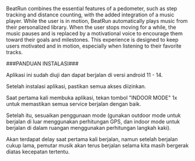 BeatRun combines the essential features of a pedometer, such as step tracking and distance counting, with the added integration of a music player. While the user is in motion, BeatRun automatically plays music from their personalized library. When the user stops moving for a while, the music pauses and is replaced by a motivational voice to encourage them toward their goals and milestones. This experience is designed to keep users motivated and in motion, especially when listening to their favorite tracks.

###PANDUAN INSTALASI###

Aplikasi ini sudah diuji dan dapat berjalan di versi android 11 - 14.

Setelah instalasi aplikasi, pastikan semua akses diizinkan.

Saat pertama kali membuka aplikasi, tekan tombol "INDOOR MODE" 1x untuk memastikan semua service berjalan dengan baik.

Setelah itu, sesuaikan penggunaan mode (gunakan outdoor mode untuk berjalan di luar menggunakan perhitungan GPS, dan indoor mode untuk berjalan di dalam ruangan menggunakan perhitungan langkah kaki).

Akan terdapat delay saat pertama kali berjalan, namun setelah berjalan cukup lama, pemutar musik akan terus berjalan selama kita masih bergerak diatas kecepatan tertentu.
